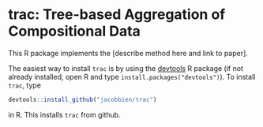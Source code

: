 # trac: Tree-based Aggregation of Compositional Data

This R package implements the [describe method here and link to paper].

The easiest way to install `trac` is by using the [devtools](https://cran.r-project.org/web/packages/devtools/index.html) R package (if not already installed, open R and type `install.packages("devtools")`). To install `trac`, type

``` r
devtools::install_github("jacobbien/trac")
```

in R. This installs `trac` from github.
